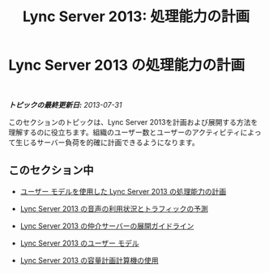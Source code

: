 ﻿---
title: 'Lync Server 2013: 処理能力の計画'
TOCTitle: 処理能力の計画
ms:assetid: e557ed2c-9cb2-4c90-8fd1-96a814c47c19
ms:mtpsurl: https://technet.microsoft.com/ja-jp/library/Gg399017(v=OCS.15)
ms:contentKeyID: 49887186
ms.date: 05/19/2016
mtps_version: v=OCS.15
ms.translationtype: HT
---

# Lync Server 2013 の処理能力の計画

 

_**トピックの最終更新日:** 2013-07-31_

このセクションのトピックは、Lync Server 2013を計画および展開する方法を理解するのに役立ちます。組織のユーザー数とユーザーのアクティビティによって生じるサーバー負荷を的確に計画できるようになります。

## このセクション中

  - [ユーザー モデルを使用した Lync Server 2013 の処理能力の計画](lync-server-2013-capacity-planning-using-the-user-models.md)

  - [Lync Server 2013 の音声の利用状況とトラフィックの予測](lync-server-2013-estimating-voice-usage-and-traffic.md)

  - [Lync Server 2013 の仲介サーバーの展開ガイドライン](lync-server-2013-deployment-guidelines-for-mediation-server.md)

  - [Lync Server 2013 のユーザー モデル](lync-server-2013-user-models.md)

  - [Lync Server 2013 の容量計画計算機の使用](lync-server-2013-capacity-planning-calculator.md)

